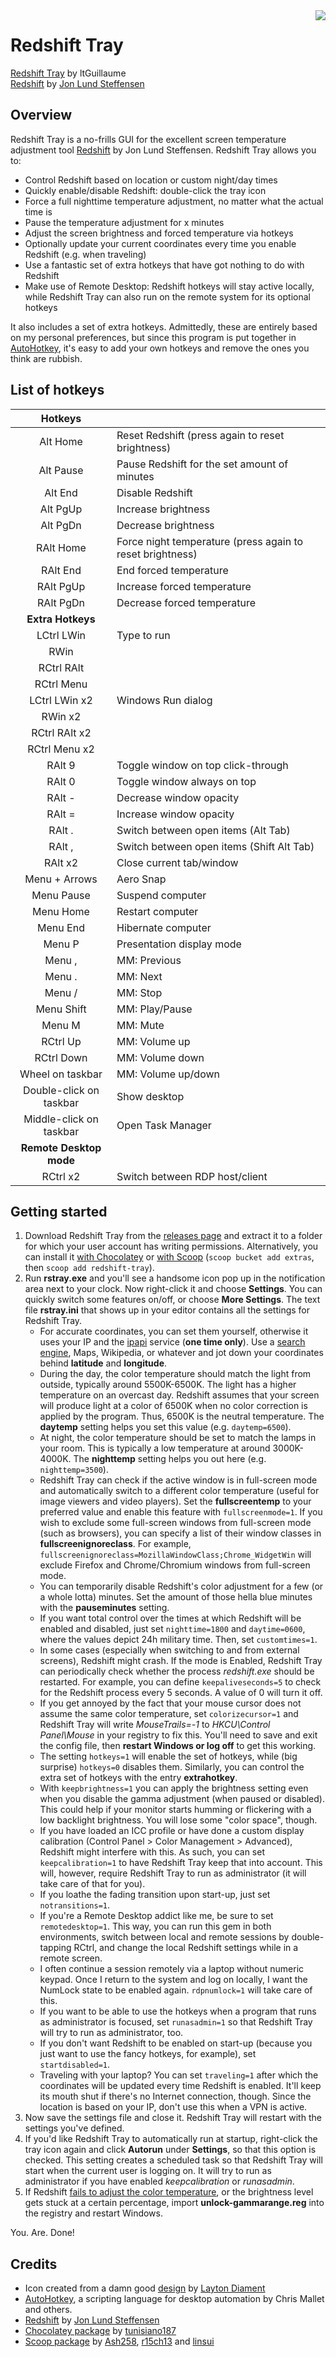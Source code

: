 <img src="https://raw.githubusercontent.com/ltGuillaume/Redshift-Tray/master/Icons/redshift.ico" align="right"/>

# Redshift Tray
[Redshift Tray](https://github.com/ltGuillaume/Redshift-Tray) by ltGuillaume  
[Redshift](https://github.com/jonls/redshift) by [Jon Lund Steffensen](https://github.com/jonls)

## Overview
Redshift Tray is a no-frills GUI for the excellent screen temperature adjustment tool [Redshift](https://github.com/jonls/redshift) by Jon Lund Steffensen. Redshift Tray allows you to:

- Control Redshift based on location or custom night/day times
- Quickly enable/disable Redshift: double-click the tray icon
- Force a full nighttime temperature adjustment, no matter what the actual time is
- Pause the temperature adjustment for x minutes
- Adjust the screen brightness and forced temperature via hotkeys
- Optionally update your current coordinates every time you enable Redshift (e.g. when traveling)
- Use a fantastic set of extra hotkeys that have got nothing to do with Redshift
- Make use of Remote Desktop: Redshift hotkeys will stay active locally, while Redshift Tray can also run on the remote system for its optional hotkeys

It also includes a set of extra hotkeys. Admittedly, these are entirely based on my personal preferences, but since this program is put together in [AutoHotkey](http://www.autohotkey.com), it's easy to add your own hotkeys and remove the ones you think are rubbish.

## List of hotkeys

__Hotkeys__ | &nbsp;
:---: |---
Alt Home | Reset Redshift (press again to reset brightness)
Alt Pause | Pause Redshift for the set amount of minutes
Alt End | Disable Redshift
Alt PgUp | Increase brightness
Alt PgDn | Decrease brightness
RAlt Home | Force night temperature (press again to reset brightness)
RAlt End | End forced temperature
RAlt PgUp | Increase forced temperature
RAlt PgDn | Decrease forced temperature
__Extra Hotkeys__ | &nbsp;
LCtrl LWin | Type to run
RWin | 
RCtrl RAlt | 
RCtrl Menu | 
LCtrl LWin x2 | Windows Run dialog
RWin x2 | 
RCtrl RAlt x2 | 
RCtrl Menu x2 | 
RAlt 9 | Toggle window on top click-through
RAlt 0 | Toggle window always on top
RAlt - | Decrease window opacity
RAlt = | Increase window opacity
RAlt . | Switch between open items (Alt Tab)
RAlt , | Switch between open items (Shift Alt Tab)
RAlt x2 | Close current tab/window
Menu + Arrows | Aero Snap
Menu Pause | Suspend computer
Menu Home | Restart computer
Menu End | Hibernate computer
Menu P | Presentation display mode
Menu , | MM: Previous
Menu . | MM: Next
Menu / | MM: Stop
Menu Shift | MM: Play/Pause
Menu M | MM: Mute
RCtrl Up | MM: Volume up
RCtrl Down | MM: Volume down
Wheel on taskbar | MM: Volume up/down
Double-click on taskbar | Show desktop
Middle-click on taskbar | Open Task Manager
__Remote Desktop mode__ | &nbsp;
RCtrl x2 | Switch between RDP host/client

## Getting started
1. Download Redshift Tray from the [releases page](https://github.com/ltGuillaume/Redshift-Tray/releases) and extract it to a folder for which your user account has writing permissions. Alternatively, you can install it [with Chocolatey](https://chocolatey.org/packages/rstray) or [with Scoop](https://scoop.sh) (`scoop bucket add extras`, then `scoop add redshift-tray`).
2. Run __rstray.exe__ and you'll see a handsome icon pop up in the notification area next to your clock. Now right-click it and choose __Settings__. You can quickly switch some features on/off, or choose __More Settings__. The text file __rstray.ini__ that shows up in your editor contains all the settings for Redshift Tray.
    - For accurate coordinates, you can set them yourself, otherwise it uses your IP and the [ipapi](https://ipapi.co) service (__one time only__). Use a <a href="https://encrypted.google.com/search?q=Amsterdam+coordinates">search engine</a>, Maps, Wikipedia, or whatever and jot down your coordinates behind __latitude__ and __longitude__.
    - During the day, the color temperature should match the light from outside, typically around 5500K-6500K. The light has a higher temperature on an overcast day. Redshift assumes that your screen will produce light at a color of 6500K when no color correction is applied by the program. Thus, 6500K is the neutral temperature. The __daytemp__ setting helps you set this value (e.g. `daytemp=6500`).
    - At night, the color temperature should be set to match the lamps in your room. This is typically a low temperature at around 3000K-4000K. The __nighttemp__ setting helps you out here (e.g. `nighttemp=3500`).
    - Redshift Tray can check if the active window is in full-screen mode and automatically switch to a different color temperature (useful for image viewers and video players). Set the __fullscreentemp__ to your preferred value and enable this feature with `fullscreenmode=1`.  If you wish to exclude some full-screen windows from full-screen mode (such as browsers), you can specify a list of their window classes in __fullscreenignoreclass__. For example, `fullscreenignoreclass=MozillaWindowClass;Chrome_WidgetWin` will exclude Firefox and Chrome/Chromium windows from full-screen mode.
    - You can temporarily disable Redshift's color adjustment for a few (or a whole lotta) minutes. Set the amount of those hella blue minutes with the __pauseminutes__ setting.
    - If you want total control over the times at which Redshift will be enabled and disabled, just set `nighttime=1800` and `daytime=0600`, where the values depict 24h military time. Then, set `customtimes=1`.
    - In some cases (especially when switching to and from external screens), Redshift might crash. If the mode is Enabled, Redshift Tray can periodically check whether the process _redshift.exe_ should be restarted. For example, you can define `keepaliveseconds=5` to check for the Redshift process every 5 seconds. A value of 0 will turn it off.
    - If you get annoyed by the fact that your mouse cursor does not assume the same color temperature, set `colorizecursor=1` and Redshift Tray will write _MouseTrails=-1_ to _HKCU\Control Panel\Mouse_ in your registry to fix this. You'll need to save and exit the config file, then __restart Windows or log off__ to get this working.
    - The setting `hotkeys=1` will enable the set of hotkeys, while (big surprise) `hotkeys=0` disables them. Similarly, you can control the extra set of hotkeys with the entry __extrahotkey__.
    - With `keepbrightness=1` you can apply the brightness setting even when you disable the gamma adjustment (when paused or disabled). This could help if your monitor starts humming or flickering with a low backlight brightness. You will lose some "color space", though.
    - If you have loaded an ICC profile or have done a custom display calibration (Control Panel > Color Management > Advanced), Redshift might interfere with this. As such, you can set `keepcalibration=1` to have Redshift Tray keep that into account. This will, however, require Redshift Tray to run as administrator (it will take care of that for you).
    - If you loathe the fading transition upon start-up, just set `notransitions=1`.
    - If you're a Remote Desktop addict like me, be sure to set `remotedesktop=1`. This way, you can run this gem in both environments, switch between local and remote sessions by double-tapping RCtrl, and change the local Redshift settings while in a remote screen.
    - I often continue a session remotely via a laptop without numeric keypad. Once I return to the system and log on locally, I want the NumLock state to be enabled again. `rdpnumlock=1` will take care of this.
    - If you want to be able to use the hotkeys when a program that runs as administrator is focused, set `runasadmin=1` so that Redshift Tray will try to run as administrator, too.
    - If you don't want Redshift to be enabled on start-up (because you just want to use the fancy hotkeys, for example), set `startdisabled=1`.
    - Traveling with your laptop? You can set `traveling=1` after which the coordinates will be updated every time Redshift is enabled. It'll keep its mouth shut if there's no Internet connection, though. Since the location is based on your IP, don't use this when a VPN is active.
3. Now save the settings file and close it. Redshift Tray will restart with the settings you've defined.
4. If you'd like Redshift Tray to automatically run at startup, right-click the tray icon again and click __Autorun__ under __Settings__, so that this option is checked. This setting creates a scheduled task so that Redshift Tray will start when the current user is logging on. It will try to run as administrator if you have enabled _keepcalibration_ or _runasadmin_.
5. If Redshift [fails to adjust the color temperature](http://jonls.dk/2010/09/windows-gamma-adjustments), or the brightness level gets stuck at a certain percentage, import __unlock-gammarange.reg__ into the registry and restart Windows.

You. Are. Done!

## Credits
* Icon created from a damn good [design](http://www.laytondiament.com/blog/2015/5/3/design-chill-sunset-icon) by [Layton Diament](http://www.laytondiament.com)  
* [AutoHotkey](https://www.autohotkey.com), a scripting language for desktop automation by Chris Mallet and others.  
* [Redshift](https://github.com/jonls/redshift) by [Jon Lund Steffensen](https://github.com/jonls)
* [Chocolatey package](https://chocolatey.org/packages/rstray) by [tunisiano187](https://github.com/tunisiano187)
* [Scoop package](https://github.com/lukesampson/scoop-extras/blob/master/bucket/redshift-tray.json) by [Ash258](https://github.com/Ash258), [r15ch13](https://github.com/r15ch13) and [linsui](https://github.com/linsui)